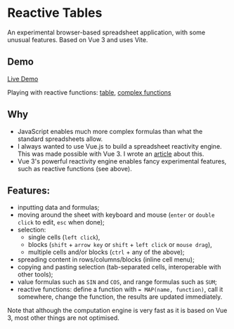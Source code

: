# Reactive Tables
An experimental browser-based spreadsheet application, with some unusual features. Based on Vue 3 and uses Vite.

## Demo

[Live Demo](https://luka.doublebuffer.net/o/reactive_tables/)

Playing with reactive functions: [table](https://www.youtube.com/watch?v=6iThXbloqz0), [complex functions](https://www.youtube.com/watch?v=NGcDIkKlBUs)


## Why

- JavaScript enables much more complex formulas than what the standard spreadsheets allow.
- I always wanted to use Vue.js to build a spreadsheet reactivity engine. This was made possible with Vue 3. I wrote an [article](https://www.toptal.com/vue-js/on-demand-reactivity-vue-3) about this.
- Vue 3's powerful reactivity engine enables fancy experimental features, such as reactive functions (see above).

## Features:
 - inputting data and formulas;
 - moving around the sheet with keyboard and mouse (`enter` or `double click` to edit, `esc` when done);
 - selection: 
    - single cells (`left click`), 
    - blocks (`shift` + `arrow key` or `shift` + `left click` or `mouse drag`),
    - multiple cells and/or blocks (`ctrl` + any of the above);
 - spreading content in rows/columns/blocks (inline cell menu);
 - copying and pasting selection (tab-separated cells, interoperable with other tools);
 - value formulas such as `SIN` and `COS`, and range formulas such as `SUM`;
 - reactive functions: define a function with `= MAP(name, function)`, call it somewhere, change the function, the results are updated immediately.

Note that although the computation engine is very fast as it is based on Vue 3, most other things are not optimised. 
